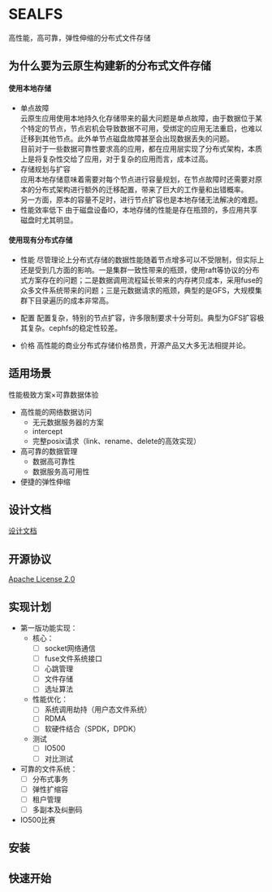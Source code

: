 # SEALFS

高性能，高可靠，弹性伸缩的分布式文件存储


## 为什么要为云原生构建新的分布式文件存储

#### 使用本地存储

- 单点故障  
  云原生应用使用本地持久化存储带来的最大问题是单点故障，由于数据位于某个特定的节点，节点宕机会导致数据不可用，受绑定的应用无法重启，也难以迁移到其他节点。此外单节点磁盘故障甚至会出现数据丢失的问题。  
  目前对于一些数据可靠性要求高的应用，都在应用层实现了分布式架构，本质上是将复杂性交给了应用，对于复杂的应用而言，成本过高。
- 存储规划与扩容  
  应用本地存储意味着需要对每个节点进行容量规划，在节点故障时还需要对原本的分布式架构进行额外的迁移配置，带来了巨大的工作量和出错概率。  
  另一方面，原本的容量不足时，进行节点扩容也是本地存储无法解决的难题。
- 性能效率低下
  由于磁盘设备IO，本地存储的性能是存在瓶颈的，多应用共享磁盘时尤其明显。

#### 使用现有分布式存储

- 性能
  尽管理论上分布式存储的数据性能随着节点增多可以不受限制，但实际上还是受到几方面的影响。一是集群一致性带来的瓶颈，使用raft等协议的分布式方案存在的问题；二是数据调用流程延长带来的内存拷贝成本，采用fuse的众多文件系统带来的问题；三是元数据请求的瓶颈，典型的是GFS，大规模集群下目录遍历的成本非常高。

- 配置
  配置复杂，特别的节点扩容，许多限制要求十分苛刻。典型为GFS扩容极其复杂。cephfs的稳定性较差。

- 价格
  高性能的商业分布式存储价格昂贵，开源产品又大多无法相提并论。

## 适用场景

性能极致方案×可靠数据体验

- 高性能的网络数据访问
    - 无元数据服务器的方案
    - intercept
    - 完整posix请求（link、rename、delete的高效实现）
- 高可靠的数据管理
    - 数据高可靠性
    - 数据服务高可用性
- 便捷的弹性伸缩

## 设计文档
[设计文档](https://github.com/labring/sealfs/blob/main/docs/README-ZH.MD)

## 开源协议
[Apache License 2.0](https://github.com/labring/sealfs/blob/main/LICENSE)

## 实现计划

- 第一版功能实现：
  - 核心：
    - [ ] socket网络通信
    - [ ] fuse文件系统接口
    - [ ] 心跳管理
    - [ ] 文件存储
    - [ ] 选址算法

  - 性能优化：
    - [ ] 系统调用劫持（用户态文件系统）
    - [ ] RDMA
    - [ ] 软硬件结合（SPDK，DPDK）

  - 测试
    - [ ] IO500
    - [ ] 对比测试

- 可靠的文件系统：
    - [ ] 分布式事务
    - [ ] 弹性扩缩容
    - [ ] 租户管理
    - [ ] 多副本及纠删码

- IO500比赛

## 安装

## 快速开始
